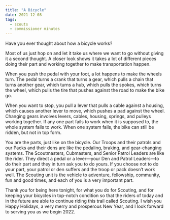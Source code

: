 ```yaml
---
title: "A Bicycle"
date: 2021-12-08
tags:
  - scouts
  - commissioner minutes
---
```


Have you ever thought about how a bicycle works?

Most of us just hop on and let it take us where we want to go without giving it a second thought. A closer look shows it takes a lot of different pieces doing their part and working together to make transportation happen.

When you push the pedal with your foot, a lot happens to make the wheels turn. The pedal turns a crank that turns a gear, which pulls a chain that turns another gear, which turns a hub, which pulls the spokes, which turns the wheel, which pulls the tire that pushes against the road to make the bike go.

When you want to stop, you pull a lever that pulls a cable against a housing, which causes another lever to move, which pushes a pad against the wheel. Changing gears involves levers, cables, housing, springs, and pulleys working together. If any one part fails to work when it is supposed to, the whole system fails to work. When one system fails, the bike can still be ridden, but not in top form.

You are the parts, just like on the bicycle. Our Troops and their patrols and our Packs and their dens are like the pedaling, braking, and gear-changing systems. The Scoutmasters, Cubmasters, and Senior Patrol Leaders are like the rider. They direct a pedal or a lever—your Den and Patrol Leaders—to do their part and they in turn ask you to do yours. If you choose not to do your part, your patrol or den suffers and the troop or pack doesn’t work well. The Scouting unit is the vehicle to adventure, fellowship, community, fun and good times, and each of you is a very important part.

Thank you for being here tonight, for what you do for Scouting, and for keeping your bicycles in top-notch condition so that the riders of today and in the future are able to continue riding this trail called Scouting. I wish you Happy Holidays, a very merry and prosperous New Year, and I look forward to serving you as we begin 2022.
